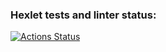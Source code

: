 ### Hexlet tests and linter status:
[![Actions Status](https://github.com/ikhanter/data-analytics-project-92/actions/workflows/hexlet-check.yml/badge.svg)](https://github.com/ikhanter/data-analytics-project-92/actions)